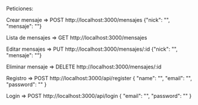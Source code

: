 Peticiones:

Crear mensaje => POST http://localhost:3000/mensajes
{"nick": "", "mensaje": ""}

Lista de mensajes => GET http://localhost:3000/mensajes

Editar mensajes => PUT http://localhost:3000/mensajes/:id
{"nick": "", "mensaje": ""}

Eliminar mensaje => DELETE http://localhost:3000/mensajes/:id

Registro => POST http://localhost:3000/api/register
{
    "name": "",
    "email": "",
    "password": ""
}

Login => POST http://localhost:3000/api/login
{
    "email": "",
    "password": ""
}